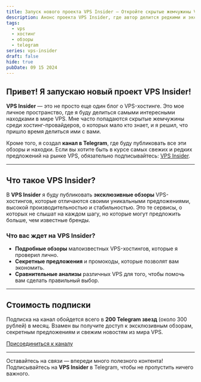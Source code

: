 ```yaml
---
title: Запуск нового проекта VPS Insider — Откройте скрытые жемчужины VPS-хостинга!
description: Анонс проекта VPS Insider, где автор делится редкими и эксклюзивными находками среди VPS-хостингов. Вступайте в Telegram-канал, чтобы получать самые свежие обзоры и секретные предложения.
tags:
  - vps
  - хостинг
  - обзоры
  - telegram
series: vps-insider
draft: false
hide: true
pubDate: 09 15 2024
---
```


## Привет! Я запускаю новый проект **VPS Insider**!

**VPS Insider** — это не просто еще один блог о VPS-хостинге. Это мое личное пространство, где я буду делиться самыми интересными находками в мире VPS. Мне часто попадаются скрытые жемчужины среди хостинг-провайдеров, о которых мало кто знает, и я решил, что пришло время делиться ими с вами.

Кроме того, я создал **канал в Telegram**, где буду публиковать все эти обзоры и находки. Если вы хотите быть в курсе самых свежих и редких предложений на рынке VPS, обязательно подписывайтесь: [VPS Insider](https://t.me/+nkcIwLq8w7xiYzNi).

---

## Что такое **VPS Insider**?

В **VPS Insider** я буду публиковать **эксклюзивные обзоры** VPS-хостингов, которые отличаются своими уникальными предложениями, высокой производительностью и стабильностью. Это те сервисы, о которых не слышат на каждом шагу, но которые могут предложить больше, чем известные бренды.

### Что вас ждет на **VPS Insider**?

- **Подробные обзоры** малоизвестных VPS-хостингов, которые я проверил лично.
- **Секретные предложения** и промокоды, которые позволят вам экономить.
- **Сравнительные анализы** различных VPS для того, чтобы помочь вам сделать правильный выбор.

---

## Стоимость подписки

Подписка на канал обойдется всего в **200 Telegram звезд** (около 300 рублей) в месяц. Взамен вы получите доступ к эксклюзивным обзорам, секретным предложениям и свежим новостям из мира VPS.

[Присоединиться к каналу](https://t.me/+nkcIwLq8w7xiYzNi)

---

Оставайтесь на связи — впереди много полезного контента! Подписывайтесь на **VPS Insider** в Telegram, чтобы не пропустить ничего важного.

